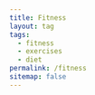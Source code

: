 ```yaml
---
title: Fitness
layout: tag
tags:
  - fitness
  - exercises
  - diet
permalink: /fitness
sitemap: false
---
```

